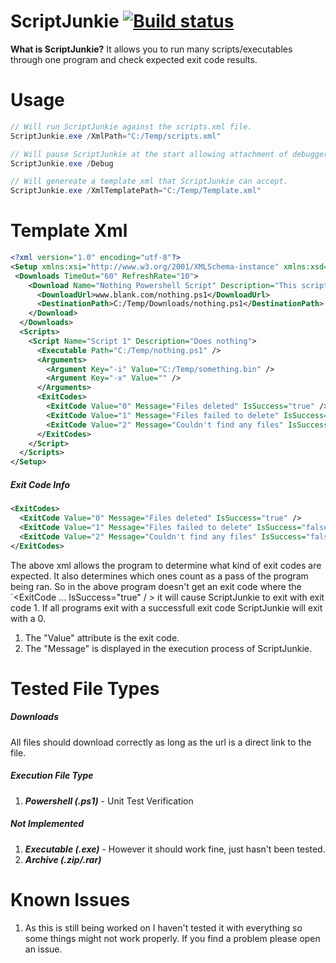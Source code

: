 
# ScriptJunkie [![Build status](https://ci.appveyor.com/api/projects/status/ls9qpbdnn9n4svg4/branch/master?svg=true)](https://ci.appveyor.com/project/lzinga/scriptjunkie/branch/master)

**What is ScriptJunkie?**
It allows you to run many scripts/executables through one program and check expected exit code results.

# Usage

```csharp
// Will run ScriptJunkie against the scripts.xml file.
ScriptJunkie.exe /XmlPath="C:/Temp/scripts.xml"

// Will pause ScriptJunkie at the start allowing attachment of debugger.
ScriptJunkie.exe /Debug

// Will genereate a template xml that ScriptJunkie can accept.
ScriptJunkie.exe /XmlTemplatePath="C:/Temp/Template.xml"
```

# Template Xml
```xml
<?xml version="1.0" encoding="utf-8"?>
<Setup xmlns:xsi="http://www.w3.org/2001/XMLSchema-instance" xmlns:xsd="http://www.w3.org/2001/XMLSchema">
 <Downloads TimeOut="60" RefreshRate="10">
    <Download Name="Nothing Powershell Script" Description="This script does nothing">
      <DownloadUrl>www.blank.com/nothing.ps1</DownloadUrl>
      <DestinationPath>C:/Temp/Downloads/nothing.ps1</DestinationPath>
    </Download>
  </Downloads>
  <Scripts>
    <Script Name="Script 1" Description="Does nothing">
      <Executable Path="C:/Temp/nothing.ps1" />
      <Arguments>
        <Argument Key="-i" Value="C:/Temp/something.bin" />
        <Argument Key="-x" Value="" />
      </Arguments>
      <ExitCodes>
        <ExitCode Value="0" Message="Files deleted" IsSuccess="true" />
        <ExitCode Value="1" Message="Files failed to delete" IsSuccess="false" />
        <ExitCode Value="2" Message="Couldn't find any files" IsSuccess="false" />
      </ExitCodes>
    </Script>
  </Scripts>
</Setup>
```

##### Exit Code Info
```xml
<ExitCodes>
  <ExitCode Value="0" Message="Files deleted" IsSuccess="true" />
  <ExitCode Value="1" Message="Files failed to delete" IsSuccess="false" />
  <ExitCode Value="2" Message="Couldn't find any files" IsSuccess="false" />
</ExitCodes>
```

The above xml allows the program to determine what kind of exit codes are expected. It also determines which ones count as a pass of the program being ran. So in the above program doesn't get an exit code where the `<ExitCode ... IsSuccess="true" / > it will cause ScriptJunkie to exit with exit code 1. If all programs exit with a successfull exit code ScriptJunkie will exit with a 0.

1. The "Value" attribute is the exit code.
2. The "Message" is displayed in the execution process of ScriptJunkie.

# Tested File Types
##### Downloads
All files should download correctly as long as the url is a direct link to the file.

##### Execution File Type
1. ***Powershell (.ps1)*** - Unit Test Verification

##### Not Implemented
1. ***Executable (.exe)*** - However it should work fine, just hasn't been tested.
2. ***Archive (.zip/.rar)***


# Known Issues
1. As this is still being worked on I haven't tested it with everything so some things might not work properly. If you find a problem please open an issue.
